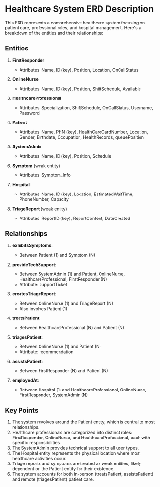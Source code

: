 # Healthcare System ERD Description

This ERD represents a comprehensive healthcare system focusing on patient care, professional roles, and hospital management. Here's a breakdown of the entities and their relationships:

## Entities

1. **FirstResponder**
   - Attributes: Name, ID (key), Position, Location, OnCallStatus

2. **OnlineNurse**
   - Attributes: Name, ID (key), Position, ShiftSchedule, Available

3. **HealthcareProfessional**
   - Attributes: Specialization, ShiftSchedule, OnCallStatus, Username, Password

4. **Patient**
   - Attributes: Name, PHN (key), HealthCareCardNumber, Location, Gender, Birthdate, Occupation, HealthRecords, queuePosition

5. **SystemAdmin**
   - Attributes: Name, ID (key), Position, Schedule

6. **Symptom** (weak entity)
   - Attributes: Symptom_Info

7. **Hospital**
   - Attributes: Name, ID (key), Location, EstimatedWaitTime, PhoneNumber, Capacity

8. **TriageReport** (weak entity)
   - Attributes: ReportID (key), ReportContent, DateCreated

## Relationships

1. **exhibitsSymptoms**: 
   - Between Patient (1) and Symptom (N)

2. **provideTechSupport**:
   - Between SystemAdmin (1) and Patient, OnlineNurse, HealthcareProfessional, FirstResponder (N)
   - Attribute: supportTicket

3. **createsTriageReport**:
   - Between OnlineNurse (1) and TriageReport (N)
   - Also involves Patient (1)

4. **treatsPatient**:
   - Between HealthcareProfessional (N) and Patient (N)

5. **triagesPatient**:
   - Between OnlineNurse (1) and Patient (N)
   - Attribute: recommendation

6. **assistsPatient**:
   - Between FirstResponder (N) and Patient (N)

7. **employedAt**:
   - Between Hospital (1) and HealthcareProfessional, OnlineNurse, FirstResponder, SystemAdmin (N)

## Key Points

1. The system revolves around the Patient entity, which is central to most relationships.
2. Healthcare professionals are categorized into distinct roles: FirstResponder, OnlineNurse, and HealthcareProfessional, each with specific responsibilities.
3. The SystemAdmin provides technical support to all user types.
4. The Hospital entity represents the physical location where most healthcare activities occur.
5. Triage reports and symptoms are treated as weak entities, likely dependent on the Patient entity for their existence.
6. The system accounts for both in-person (treatsPatient, assistsPatient) and remote (triagesPatient) patient care.

